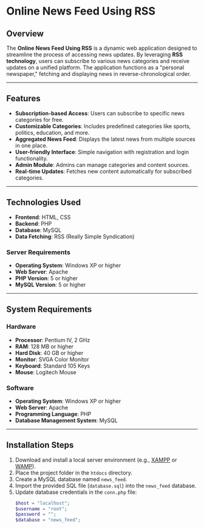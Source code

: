 # **Online News Feed Using RSS**

## **Overview**
The **Online News Feed Using RSS** is a dynamic web application designed to streamline the process of accessing news updates. By leveraging **RSS technology**, users can subscribe to various news categories and receive updates on a unified platform. The application functions as a "personal newspaper," fetching and displaying news in reverse-chronological order.

---

## **Features**
- **Subscription-based Access**: Users can subscribe to specific news categories for free.
- **Customizable Categories**: Includes predefined categories like sports, politics, education, and more.
- **Aggregated News Feed**: Displays the latest news from multiple sources in one place.
- **User-friendly Interface**: Simple navigation with registration and login functionality.
- **Admin Module**: Admins can manage categories and content sources.
- **Real-time Updates**: Fetches new content automatically for subscribed categories.

---

## **Technologies Used**
- **Frontend**: HTML, CSS
- **Backend**: PHP
- **Database**: MySQL
- **Data Fetching**: RSS (Really Simple Syndication)

### **Server Requirements**
- **Operating System**: Windows XP or higher
- **Web Server**: Apache
- **PHP Version**: 5 or higher
- **MySQL Version**: 5 or higher

---

## **System Requirements**

### **Hardware**
- **Processor**: Pentium IV, 2 GHz
- **RAM**: 128 MB or higher
- **Hard Disk**: 40 GB or higher
- **Monitor**: SVGA Color Monitor
- **Keyboard**: Standard 105 Keys
- **Mouse**: Logitech Mouse

### **Software**
- **Operating System**: Windows XP or higher
- **Web Server**: Apache
- **Programming Language**: PHP
- **Database Management System**: MySQL

---

## **Installation Steps**
1. Download and install a local server environment (e.g., [XAMPP](https://www.apachefriends.org) or [WAMP](https://www.wampserver.com)).
2. Place the project folder in the `htdocs` directory.
3. Create a MySQL database named `news_feed`.
4. Import the provided SQL file (`database.sql`) into the `news_feed` database.
5. Update database credentials in the `conn.php` file:
   ```php
   $host = "localhost";
   $username = "root";
   $password = "";
   $database = "news_feed";

